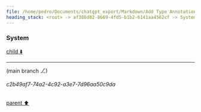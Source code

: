 ```yaml
---
file: /home/pedro/Documents/chatgpt_export/Markdown/Add Type Annotations to Meta.md
heading_stack: <root> -> af386d82-8669-4fd5-b1b2-6141aa4562cf -> System
---
```

### System

[child ⬇️](#c2b49af7-74a2-4c92-a3e7-7d96aa50c9da)

---

(main branch ⎇)
###### c2b49af7-74a2-4c92-a3e7-7d96aa50c9da
[parent ⬆️](#af386d82-8669-4fd5-b1b2-6141aa4562cf)
